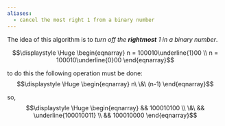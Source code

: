 ```yaml
---
aliases:
  - cancel the most right 1 from a binary number
---
```

The idea of this algorithm is to *turn off the **rightmost** 1 in a binary number*.

$$\displaystyle \Huge \begin{eqnarray} 
n = 100010\underline{1}00
\\
n = 100010\underline{0}00
\end{eqnarray}$$

to do this the following operation must be done:
$$\displaystyle \Huge \begin{eqnarray} 
n\ \&\ (n-1)
\end{eqnarray}$$

so,
$$\displaystyle \Huge \begin{eqnarray} 
&& 100010100
\\
\&\ && \underline{100010011}
\\
&& 100010000
\end{eqnarray}$$

